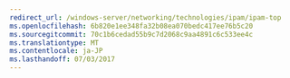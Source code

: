 ```yaml
---
redirect_url: /windows-server/networking/technologies/ipam/ipam-top
ms.openlocfilehash: 6b820e1ee348fa32b08ea070bedc417ee76b5c20
ms.sourcegitcommit: 70c1b6cedad55b9c7d2068c9aa4891c6c533ee4c
ms.translationtype: MT
ms.contentlocale: ja-JP
ms.lasthandoff: 07/03/2017
---
```

